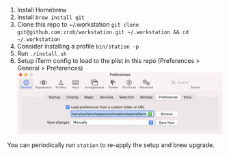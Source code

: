 1. Install Homebrew
1. Install `brew install git`
1. Clone this repo to ~/.workstation
    `git clone git@github.com:zrob/workstation.git ~/.workstation && cd ~/.workstation`
1. Consider installing a profile `bin/station -p`
1. Run `./install.sh`
1. Setup iTerm config to load to the plist in this repo (Preferences > General > Preferences)
![iTerm Prefs](./assets/img/iterm-prefs.png)

You can periodically run `station` to re-apply the setup and brew upgrade.